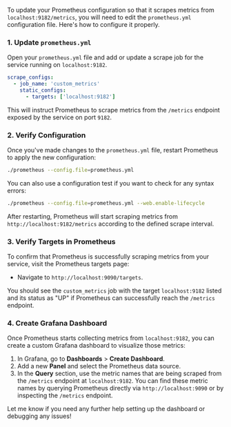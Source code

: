 To update your Prometheus configuration so that it scrapes metrics from `localhost:9182/metrics`, you will need to edit the `prometheus.yml` configuration file. Here's how to configure it properly.

### 1. Update `prometheus.yml`

Open your `prometheus.yml` file and add or update a scrape job for the service running on `localhost:9182`.

```yaml
scrape_configs:
  - job_name: 'custom_metrics'
    static_configs:
      - targets: ['localhost:9182']
```

This will instruct Prometheus to scrape metrics from the `/metrics` endpoint exposed by the service on port `9182`.

### 2. Verify Configuration

Once you've made changes to the `prometheus.yml` file, restart Prometheus to apply the new configuration:

```bash
./prometheus --config.file=prometheus.yml
```

You can also use a configuration test if you want to check for any syntax errors:

```bash
./prometheus --config.file=prometheus.yml --web.enable-lifecycle
```

After restarting, Prometheus will start scraping metrics from `http://localhost:9182/metrics` according to the defined scrape interval.

### 3. Verify Targets in Prometheus

To confirm that Prometheus is successfully scraping metrics from your service, visit the Prometheus targets page:

- Navigate to `http://localhost:9090/targets`.

You should see the `custom_metrics` job with the target `localhost:9182` listed and its status as "UP" if Prometheus can successfully reach the `/metrics` endpoint.

### 4. Create Grafana Dashboard

Once Prometheus starts collecting metrics from `localhost:9182`, you can create a custom Grafana dashboard to visualize those metrics:

1. In Grafana, go to **Dashboards** > **Create Dashboard**.
2. Add a new **Panel** and select the Prometheus data source.
3. In the **Query** section, use the metric names that are being scraped from the `/metrics` endpoint at `localhost:9182`. You can find these metric names by querying Prometheus directly via `http://localhost:9090` or by inspecting the `/metrics` endpoint.

Let me know if you need any further help setting up the dashboard or debugging any issues!
